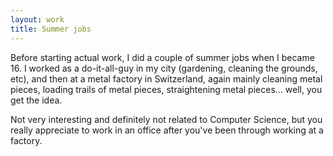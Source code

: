 ```yaml
---
layout: work
title: Summer jobs
---
```

Before starting actual work, I did a couple of summer jobs when I became 16. I worked as a do-it-all-guy in my city (gardening, cleaning the grounds, etc), and then at a metal factory in Switzerland, again mainly cleaning metal pieces, loading trails of metal pieces, straightening metal pieces... well, you get the idea. 

Not very interesting and definitely not related to Computer Science, but you really appreciate to work in an office after you've been through working at a factory.
